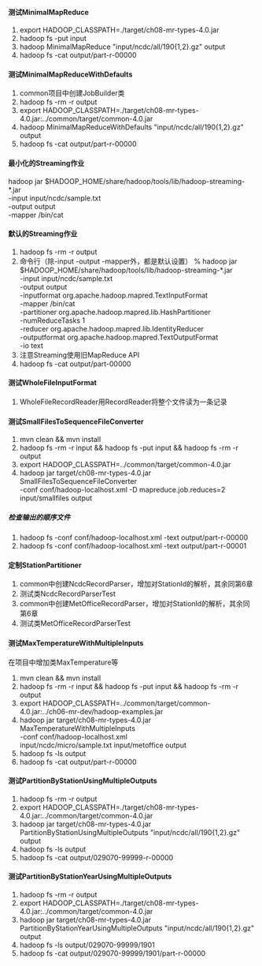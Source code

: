 #### 测试MinimalMapReduce
1. export HADOOP_CLASSPATH=./target/ch08-mr-types-4.0.jar 
2. hadoop fs -put input
3. hadoop MinimalMapReduce "input/ncdc/all/190{1,2}.gz" output
4. hadoop fs -cat output/part-r-00000

#### 测试MinimalMapReduceWithDefaults
1. common项目中创建JobBuilder类
2. hadoop fs -rm -r output
3. export HADOOP_CLASSPATH=./target/ch08-mr-types-4.0.jar:../common/target/common-4.0.jar
4. hadoop MinimalMapReduceWithDefaults "input/ncdc/all/190{1,2}.gz" output
5. hadoop fs -cat output/part-r-00000

#### 最小化的Streaming作业
hadoop jar $HADOOP_HOME/share/hadoop/tools/lib/hadoop-streaming-*.jar \
  -input input/ncdc/sample.txt \
  -output output \
  -mapper /bin/cat

#### 默认的Streaming作业
1. hadoop fs -rm -r output
2. 命令行（除-input -output -mapper外，都是默认设置）
% hadoop jar $HADOOP_HOME/share/hadoop/tools/lib/hadoop-streaming-*.jar \
-input input/ncdc/sample.txt \
-output output \
-inputformat org.apache.hadoop.mapred.TextInputFormat \
-mapper /bin/cat \
-partitioner org.apache.hadoop.mapred.lib.HashPartitioner \
-numReduceTasks 1 \
-reducer org.apache.hadoop.mapred.lib.IdentityReducer \
-outputformat org.apache.hadoop.mapred.TextOutputFormat \
-io text
3. 注意Streaming使用旧MapReduce API
4. hadoop fs -cat output/part-00000

#### 测试WholeFileInputFormat
1. WholeFileRecordReader用RecordReader将整个文件读为一条记录

#### 测试SmallFilesToSequenceFileConverter
1. mvn clean && mvn install
2. hadoop fs -rm -r input && hadoop fs -put input && hadoop fs -rm -r output
3. export HADOOP_CLASSPATH=../common/target/common-4.0.jar
4. hadoop jar target/ch08-mr-types-4.0.jar SmallFilesToSequenceFileConverter \
-conf conf/hadoop-localhost.xml -D mapreduce.job.reduces=2 \
input/smallfiles output

##### 检查输出的顺序文件
1. hadoop fs -conf conf/hadoop-localhost.xml -text output/part-r-00000
2. hadoop fs -conf conf/hadoop-localhost.xml -text output/part-r-00001

#### 定制StationPartitioner
1. common中创建NcdcRecordParser，增加对StationId的解析，其余同第6章
2. 测试类NcdcRecordParserTest
3. common中创建MetOfficeRecordParser，增加对StationId的解析，其余同第6章
4. 测试类MetOfficeRecordParserTest

#### 测试MaxTemperatureWithMultipleInputs
在项目中增加类MaxTemperature等
1. mvn clean && mvn install
2. hadoop fs -rm -r input && hadoop fs -put input && hadoop fs -rm -r output
3. export HADOOP_CLASSPATH=../common/target/common-4.0.jar:../ch06-mr-dev/hadoop-examples.jar
4. hadoop jar target/ch08-mr-types-4.0.jar MaxTemperatureWithMultipleInputs \
-conf conf/hadoop-localhost.xml \
input/ncdc/micro/sample.txt input/metoffice output
5. hadoop fs -ls output
6. hadoop fs -cat output/part-r-00000

#### 测试PartitionByStationUsingMultipleOutputs
1. hadoop fs -rm -r output
2. export HADOOP_CLASSPATH=./target/ch08-mr-types-4.0.jar:../common/target/common-4.0.jar
3. hadoop jar target/ch08-mr-types-4.0.jar PartitionByStationUsingMultipleOutputs "input/ncdc/all/190{1,2}.gz" output
4. hadoop fs -ls output
5. hadoop fs -cat output/029070-99999-r-00000

#### 测试PartitionByStationYearUsingMultipleOutputs
1. hadoop fs -rm -r output
2. export HADOOP_CLASSPATH=./target/ch08-mr-types-4.0.jar:../common/target/common-4.0.jar
3. hadoop jar target/ch08-mr-types-4.0.jar PartitionByStationYearUsingMultipleOutputs "input/ncdc/all/190{1,2}.gz" output
4. hadoop fs -ls output/029070-99999/1901
5. hadoop fs -cat output/029070-99999/1901/part-r-00000
